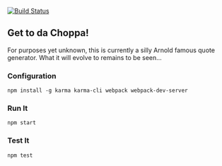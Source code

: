 [![Build Status](https://travis-ci.org/jbetancur/get-to-da-choppa.svg)](https://travis-ci.org/jbetancur/get-to-da-choppa)

## Get to da Choppa!
For purposes yet unknown, this is currently a silly Arnold famous quote generator. What it will evolve to remains to be seen...

### Configuration
```
npm install -g karma karma-cli webpack webpack-dev-server
```
### Run It
```
npm start
```

### Test It
```
npm test
```
